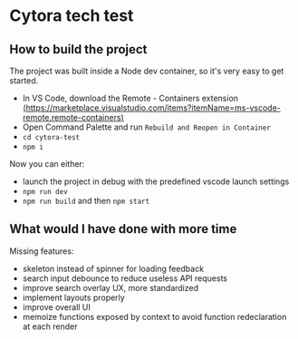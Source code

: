 # Cytora tech test

## How to build the project

The project was built inside a Node dev container, so it's very easy to get started.

- In VS Code, download the Remote - Containers extension [(https://marketplace.visualstudio.com/items?itemName=ms-vscode-remote.remote-containers)]()
- Open Command Palette and run `Rebuild and Reopen in Container`
- `cd cytora-test`
- `npm i`

Now you can either:

- launch the project in debug with the predefined vscode launch settings
- `npm run dev`
- `npm run build` and then `npm start`

## What would I have done with more time

Missing features:

- skeleton instead of spinner for loading feedback
- search input debounce to reduce useless API requests
- improve search overlay UX, more standardized
- implement layouts properly
- improve overall UI
- memoize functions exposed by context to avoid function redeclaration at each render
